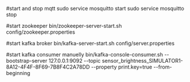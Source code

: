 
#start and stop mqtt
sudo service mosquitto start 
sudo service  mosquitto stop


#start zookeeper
bin/zookeeper-server-start.sh config/zookeeper.properties 


#start kafka broker
bin/kafka-server-start.sh config/server.properties



#start kafka consumer manuelly
bin/kafka-console-consumer.sh --bootstrap-server 127.0.0.1:9092 --topic sensor_brightness_SIMULATOR1-8A12-4F4F-8F69-7B8F4C2A78DD --property print.key=true --from-beginning


